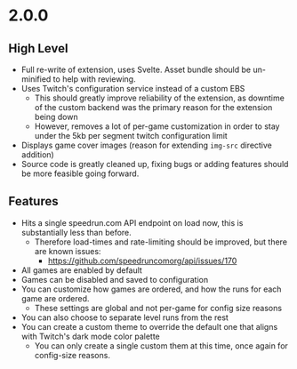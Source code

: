 # 2.0.0

## High Level

- Full re-write of extension, uses Svelte. Asset bundle should be un-minified to help with reviewing.
- Uses Twitch's configuration service instead of a custom EBS
  - This should greatly improve reliability of the extension, as downtime of the custom backend was the primary reason for the extension being down
  - However, removes a lot of per-game customization in order to stay under the 5kb per segment twitch configuration limit
- Displays game cover images (reason for extending `img-src` directive addition)
- Source code is greatly cleaned up, fixing bugs or adding features should be more feasible going forward.

## Features

- Hits a single speedrun.com API endpoint on load now, this is substantially less than before.
  - Therefore load-times and rate-limiting should be improved, but there are known issues:
    - https://github.com/speedruncomorg/api/issues/170
- All games are enabled by default
- Games can be disabled and saved to configuration
- You can customize how games are ordered, and how the runs for each game are ordered.
  - These settings are global and not per-game for config size reasons
- You can also choose to separate level runs from the rest
- You can create a custom theme to override the default one that aligns with Twitch's dark mode color palette
  - You can only create a single custom them at this time, once again for config-size reasons.
